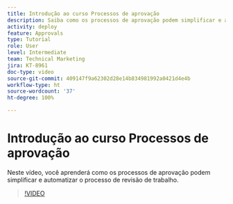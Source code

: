 ```yaml
---
title: Introdução ao curso Processos de aprovação
description: Saiba como os processos de aprovação podem simplificar e automatizar o processo de revisão do trabalho.
activity: deploy
feature: Approvals
type: Tutorial
role: User
level: Intermediate
team: Technical Marketing
jira: KT-8961
doc-type: video
source-git-commit: 409147f9a62302d28e14b834981992a0421d4e4b
workflow-type: ht
source-wordcount: '37'
ht-degree: 100%

---
```


# Introdução ao curso Processos de aprovação

Neste vídeo, você aprenderá como os processos de aprovação podem simplificar e automatizar o processo de revisão de trabalho.

>[!VIDEO](https://video.tv.adobe.com/v/335224/?quality=12&learn=on)
